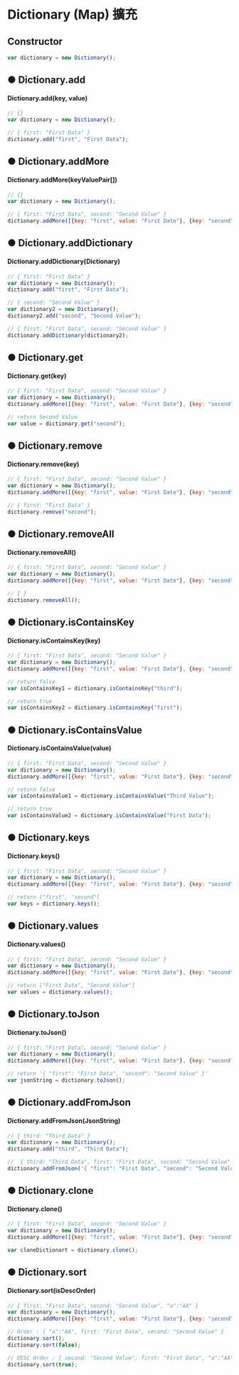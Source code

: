 # Dictionary (Map) 擴充

## Constructor 
```javascript
var dictionary = new Dictionary();  
```

## ● Dictionary.add

#### Dictionary.add(key, value)

```javascript
// {}
var dictionary = new Dictionary();  

// { first: "First Data" }
dictionary.add("first", "First Data");
```

## ● Dictionary.addMore

#### Dictionary.addMore(keyValuePair[])

```javascript
// {}
var dictionary = new Dictionary();  

// { first: "First Data", second: "Second Value" }
dictionary.addMore([{key: "first", value: "First Date"}, {key: "second", value: "Second Value"}]);
```

## ● Dictionary.addDictionary

#### Dictionary.addDictionary(Dictionary)

```javascript
// { first: "First Data" }
var dictionary = new Dictionary();
dictionary.add("first", "First Data");

// { second: "Second Value" }
var dictionary2 = new Dictionary();  
dictionary2.add("second", "Second Value");

// { first: "First Data", second: "Second Value" }
dictionary.addDictionary(dictionary2);
```

## ● Dictionary.get

#### Dictionary.get(key)

```javascript
// { first: "First Data", second: "Second Value" }
var dictionary = new Dictionary();  
dictionary.addMore([{key: "first", value: "First Date"}, {key: "second", value: "Second Value"}]);

// return Second Value
var value = dictionary.get("second");
```

## ● Dictionary.remove

#### Dictionary.remove(key)

```javascript
// { first: "First Data", second: "Second Value" }
var dictionary = new Dictionary();  
dictionary.addMore([{key: "first", value: "First Date"}, {key: "second", value: "Second Value"}]);

// { first: "First Data" }
dictionary.remove("second");
```


## ● Dictionary.removeAll

#### Dictionary.removeAll()

```javascript
// { first: "First Data", second: "Second Value" }
var dictionary = new Dictionary();  
dictionary.addMore([{key: "first", value: "First Date"}, {key: "second", value: "Second Value"}]);

// { }
dictionary.removeAll();
```

## ● Dictionary.isContainsKey

#### Dictionary.isContainsKey(key)

```javascript
// { first: "First Data", second: "Second Value" }
var dictionary = new Dictionary();  
dictionary.addMore([{key: "first", value: "First Date"}, {key: "second", value: "Second Value"}]);

// return false
var isContainsKey1 = dictionary.isContainsKey("third");

// return true
var isContainsKey2 = dictionary.isContainsKey("first");
```

## ● Dictionary.isContainsValue

#### Dictionary.isContainsValue(value)

```javascript
// { first: "First Data", second: "Second Value" }
var dictionary = new Dictionary();  
dictionary.addMore([{key: "first", value: "First Date"}, {key: "second", value: "Second Value"}]);

// return false
var isContainsValue1 = dictionary.isContainsValue("Third Value");

// return true
var isContainsValue2 = dictionary.isContainsValue("First Data");
```

## ● Dictionary.keys

#### Dictionary.keys()

```javascript
// { first: "First Data", second: "Second Value" }
var dictionary = new Dictionary();  
dictionary.addMore([{key: "first", value: "First Date"}, {key: "second", value: "Second Value"}]);

// return ["first", "second"]
var keys = dictionary.keys();
```

## ● Dictionary.values

#### Dictionary.values()

```javascript
// { first: "First Data", second: "Second Value" }
var dictionary = new Dictionary();  
dictionary.addMore([{key: "first", value: "First Date"}, {key: "second", value: "Second Value"}]);

// return ["First Data", "Second Value"]
var values = dictionary.values();
```

## ● Dictionary.toJson

#### Dictionary.toJson()

```javascript
// { first: "First Data", second: "Second Value" }
var dictionary = new Dictionary();  
dictionary.addMore([{key: "first", value: "First Date"}, {key: "second", value: "Second Value"}]);

// return '{ "first": "First Data", "second": "Second Value" }'
var jsonString = dictionary.toJson();
```

## ● Dictionary.addFromJson

#### Dictionary.addFromJson(JsonString)

```javascript
// { third: "Third Data" }
var dictionary = new Dictionary();  
dictionary.add("third", "Third Data");

//  { third: "Third Data", first: "First Data", second: "Second Value" } 
dictionary.addFromJson('{ "first": "First Data", "second": "Second Value" }');
```

## ● Dictionary.clone

#### Dictionary.clone()

```javascript
// { first: "First Data", second: "Second Value" }
var dictionary = new Dictionary();  
dictionary.addMore([{key: "first", value: "First Date"}, {key: "second", value: "Second Value"}]);

var cloneDictionart = dictionary.clone();
```

## ● Dictionary.sort

#### Dictionary.sort(isDescOrder)

```javascript
// { first: "First Data", second: "Second Value", "a":"AA" }
var dictionary = new Dictionary();  
dictionary.addMore([{key: "first", value: "First Date"}, {key: "second", value: "Second Value"}, {key="a", value="AA"}]);

// Order : { "a":"AA", first: "First Data", second: "Second Value" }
dictionary.sort();
dictionary.sort(false);

// DESC Order : { second: "Second Value", first: "First Data", "a":"AA" }
dictionary.sort(true);
```






